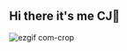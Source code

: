 ## Hi there it's me CJ👋

![ezgif com-crop](https://github.com/user-attachments/assets/4d6f2170-b8c3-400e-9303-51f962906f8f)
